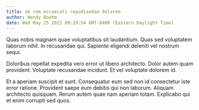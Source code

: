 ```yaml
---
title: ab rem occaecati repudiandae dolorem
author: Wendy Boehm
date: Wed May 25 2022 09:29:54 GMT-0400 (Eastern Daylight Time)
---
```

Quas nobis magnam quae voluptatibus sit laudantium. Quas sed voluptatem laborum nihil. In recusandae qui. Sapiente eligendi deleniti vel nostrum sequi.

 Doloribus repellat expedita vero error ut libero architecto. Dolor autem quam provident. Voluptate recusandae incidunt. Et vel voluptate dolorem id.

 Et a aperiam suscipit et sunt. Consequatur eum sed non id consectetur iste error ratione. Provident saepe eum debitis qui non laborum. Aliquam architecto quisquam. Rerum autem quae nam aperiam totam. Explicabo qui et enim corrupti sed quos.